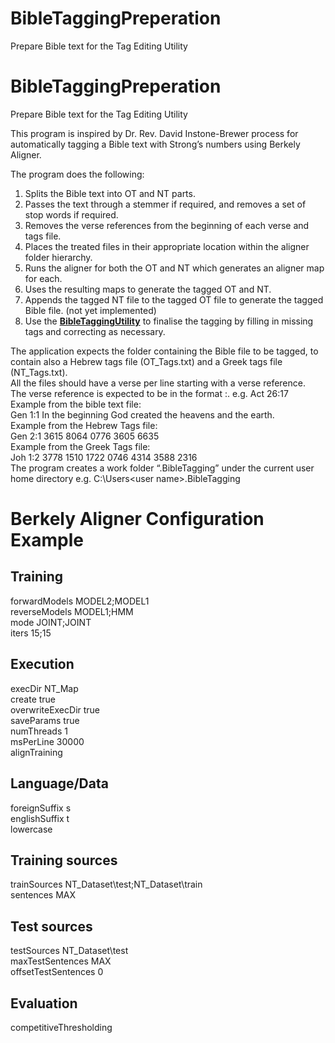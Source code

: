 # BibleTaggingPreperation
Prepare Bible text for the Tag Editing Utility

# BibleTaggingPreperation
Prepare Bible text for the Tag Editing Utility

This program is inspired by Dr. Rev. David Instone-Brewer process for
automatically tagging a Bible text with Strong’s numbers using Berkely Aligner.

The program does the following: 
1.	Splits the Bible text into OT and NT parts.
2.	Passes the text through a stemmer if required, and removes a set of stop words if required.
3.	Removes the verse references from the beginning of each verse and tags file.
4.	Places the treated files in their appropriate location within the aligner folder hierarchy.
5.	Runs the aligner for both the OT and NT which generates an aligner map for each.
6.	Uses the resulting maps to generate the tagged OT and NT.
7.	Appends the tagged NT file to the tagged OT file to generate the tagged Bible file. (not yet implemented)
8.	Use the [**BibleTaggingUtility**](https://github.com/sabdelmalik/BibleTaggingUtility) to finalise the tagging by filling in missing tags and correcting as necessary.

The application expects the folder containing the Bible file to be tagged, to contain also a Hebrew tags file (OT_Tags.txt) and a Greek tags file (NT_Tags.txt).<br>
All the files should have a verse per line starting with a verse reference.<br>
The verse reference is expected to be in the format <book> <chapter>:<verse>. e.g. Act 26:17<br>
Example from the bible text file:<br>
Gen 1:1 In the beginning God created the heavens and the earth.<br>
Example from the Hebrew Tags file:<br>
Gen 2:1 3615 8064 0776 3605 6635<br>
Example from the Greek Tags file:<br>
Joh 1:2 3778 1510 1722 0746 4314 3588 2316<br>
The program creates a work folder “.BibleTagging” under the current user home directory
e.g. C:\Users\<user name>\.BibleTagging
# Berkely Aligner Configuration Example
## Training
forwardModels	MODEL2;MODEL1<br>
reverseModels	MODEL1;HMM<br>
mode	JOINT;JOINT<br>
iters	15;15<br>

## Execution
execDir	NT_Map<br>
create	true<br>
overwriteExecDir	true<br>
saveParams	true<br>
numThreads	1<br>
msPerLine	30000<br>
alignTraining<br>

## Language/Data
foreignSuffix	s<br>
englishSuffix	t<br>
lowercase

## Training sources
trainSources	NT_Dataset\test;NT_Dataset\train<br>
sentences	MAX<br>

## Test sources
testSources	NT_Dataset\test<br>
maxTestSentences	MAX<br>
offsetTestSentences	0<br>

## Evaluation
competitiveThresholding<br>
